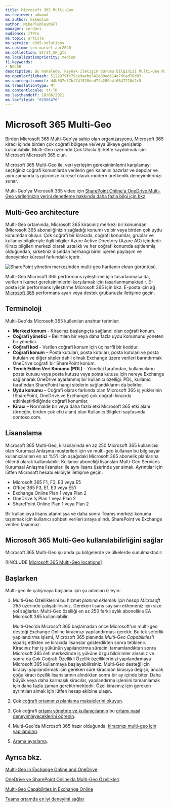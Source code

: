 ```yaml
---
title: Microsoft 365 Multi-Geo
ms.reviewer: adwood
ms.author: mikeplum
author: MikePlumleyMSFT
manager: serdars
audience: ITPro
ms.topic: article
ms.service: o365-solutions
ms.custom: seo-marvel-apr2020
ms.collection: Strat_SP_gtc
ms.localizationpriority: medium
f1.keywords:
- NOCSH
description: Bu makalede, kaynak iletişim durumu bilginizi Multi-Geo Microsoft 365 birden çok coğrafi bölgeye Microsoft 365 öğrenin.
ms.openlocfilehash: 5122979fc79ce9aebe542a80ed614e7dcad70d03
ms.sourcegitcommit: d4b867e37bf741528ded7fb289e4f6847228d2c5
ms.translationtype: MT
ms.contentlocale: tr-TR
ms.lasthandoff: 10/06/2021
ms.locfileid: "62986476"
---
```

# <a name="microsoft-365-multi-geo"></a>Microsoft 365 Multi-Geo

Birden Microsoft 365 Multi-Geo'ya sahip olan organizasyonu, Microsoft 365 kiracı içinde birden çok coğrafi bölgeye ve/veya ülkeye genişletip kullanılabilir. Multi-Geo üzerinde Çok Uluslu Şirket'e kaydolmak için Microsoft Microsoft 365 olun.
  
Microsoft 365 Multi-Geo ile, veri yerleşim gereksinimlerini karşılamayı seçtiğiniz coğrafi konumlarda verilerin geri kalanını hazırlar ve depolar ve aynı zamanda iş gücünize küresel olarak modern üretkenlik deneyimlerinizi sunar.

Multi-Geo'ya Microsoft 365 video için [SharePoint Online'a OneDrive Multi-Geo verilerinizin yerini denetleme hakkında daha fazla bilgi için bkz](https://www.youtube.com/watch?v=Do9U3JuROhk).

## <a name="multi-geo-architecture"></a>Multi-Geo architecture

Multi-Geo ortamında, Microsoft 365 kiracınız merkezi bir konumdan (Microsoft 365 aboneliğinizin sağladığı konum) ve bir veya birden çok uydu konumdan oluşur. Çok coğrafi bir kiracıda, coğrafi konumlar, gruplar ve kullanıcı bilgileriyle ilgili bilgiler Azure Active Directory (Azure AD) içindedir. Kiracı bilgileri merkezi olarak ustalıklı ve her coğrafi konumda eşitlenmiş olduğundan, şirketiniz dışından herhangi birini içeren paylaşım ve deneyimler küresel farkındalık içerir.

![SharePoint yönetim merkezinden multi-geo haritanın ekran görüntüsü.](../media/multi-geo-world-map.png)

Multi-Geo Microsoft 365 performans iyileştirme için tasarlanmasa da, verilerin ikamet gereksinimlerini karşılamak için tasarlanmamaktadır. E-posta için performans iyileştirme Microsoft 365 için bkz. E-posta için ağ [Microsoft 365](https://support.office.com/article/e5f1228c-da3c-4654-bf16-d163daee8848) performans ayarı veya destek grubunuzla iletişime geçin.

## <a name="terminology"></a>Terminoloji

Multi-Geo'da Microsoft 365 kullanılan anahtar terimler:

- **Merkezi konum** - Kiracınız başlangıçta sağlandı olan coğrafi konum.
- **Coğrafi yönetici** - Belirtilen bir veya daha fazla uydu konumunu yöneten bir yönetici.
- **Coğrafi kod** - Verilen coğrafi konum için üç harfli bir koddur.
- **Coğrafi konum** – Posta kutuları, posta kutuları, posta kutuları ve posta kutuları ve diğer siteler dahil olmak Exchange üzere verileri barındırmak OneDrive coğrafi bir SharePoint konum.
- **Tercih Edilen Veri Konumu (PDL)** – Yönetici tarafından, kullanıcıların posta kutusu veya posta kutusu veya posta kutusu için nereye Exchange sağlanarak OneDrive ayarlanmış bir kullanıcı özelliği. PDL, kullanıcı tarafından SharePoint hangi sitelerin sağlandıklarını da belirler.
- **Uydu konumu** – Coğrafi olarak farkında olan Microsoft 365 iş yüklerinin (SharePoint, OneDrive ve Exchange) çok coğrafi kiracıda etkinleştirildiğinde coğrafi konumlar.
- **Kiracı** – Normalde bir veya daha fazla etki Microsoft 365 etki alanı (örneğin, birden çok etki alanı) olan Kullanıcı Bilgileri sayfasında contoso.com.

## <a name="licensing"></a>Lisanslama

Microsoft 365 Multi-Geo, kiracılarında en az 250 Microsoft 365 kullanıcısı olan Kurumsal Anlaşma müşterileri için ve multi-geo kullanan bu bilgisayar kullanıcılarının en az %5'i için aşağıdaki Microsoft 365 abonelik planlarına eklenti olarak kullanılabilir. Kullanıcı aboneliği lisansları Multi-Geo Services Kurumsal Anlaşma lisansları ile aynı lisans üzerinde yer almalı. Ayrıntılar için lütfen Microsoft hesabı ekibiyle iletişime geçin.

- Microsoft 365 F1, F3, E3 veya E5
- Office 365 F3, E1, E3 veya E5'i
- Exchange Online Plan 1 veya Plan 2
- OneDrive İş Plan 1 veya Plan 2
- SharePoint Online Plan 1 veya Plan 2

Bir kullanıcıya lisans atanmışsa ve daha sonra Teams merkezi konuma taşınmak için kullanıcı sohbeti verileri sıraya alındı. SharePoint ve Exchange verileri taşınmaz.

## <a name="microsoft-365-multi-geo-availability"></a>Microsoft 365 Multi-Geo kullanılabilirliğini sağlar

Microsoft 365 Multi-Geo şu anda şu bölgelerde ve ülkelerde sunulmaktadır:

[!INCLUDE [Microsoft 365 Multi-Geo locations](../includes/microsoft-365-multi-geo-locations.md)]

## <a name="getting-started"></a>Başlarken

Multi-geo ile çalışmaya başlama için şu adımları izleyin:

1. Multi-Geo Özelliklerini bu hizmet _planına eklemek için hesap Microsoft 365_ üzerinde çalışabilirsiniz. Gereken lisans sayısını eklemeniz için size yol sağlarlar. Multi-Geo özelliği en az 250 farklı aylık abonelikle EA Microsoft 365 kullanılabilir.

   Multi-Geo'da Microsoft 365 başlamadan önce Microsoft'un multi-geo desteği Exchange Online kiracınızı yapılandırması gerekir. Bu tek seferlik yapılandırma işlemi, Microsoft 365 planında *Multi-Geo Capabilities'i* sipariş ettikten ve kiracıda lisanslar gösterdikten sonra tetiklenir. Kiracınız her iş yükünün yapılandırma sürecini tamamlandıktan [](https://support.office.com/article/38FB3333-BFCC-4340-A37B-DEDA509C2093) sonra Microsoft 365 ileti merkezinde iş yüküne özgü bildirimler alırsınız ve sonra da Çok Coğrafi Özellikli Özellik özelliklerinizi yapılandırmaya Microsoft 365 kullanmaya başlayabilirsiniz. Multi-Geo desteği için kiracıyı yapılandırmak için gereken süre kiracıdan kiracıya değişir, ancak çoğu kiracı özellik lisanslarının alındıktan sonra bir ay içinde biter. Daha büyük veya daha karmaşık kiracılar, yapılandırma işlemini tamamlamak için daha fazla zaman gerektirmektedir. Özel kiracınız için gereken ayrıntıları almak için lütfen hesap ekibine ulaşın.

2. Çok [coğrafi ortamınızı planlama makalelerini okuyun](plan-for-multi-geo.md).

3. Çok coğrafi [ortamı yönetme ve kullanıcılarının](administering-a-multi-geo-environment.md) bu [ortamı nasıl deneyimleyeceklerini öğrenin](multi-geo-user-experience.md).

4. Multi-Geo'da Microsoft 365 hazır olduğunda, [kiracınızı multi-geo için yapılandırın](multi-geo-tenant-configuration.md).

5. [Arama ayarlama](configure-search-for-multi-geo.md).

## <a name="see-also"></a>Ayrıca bkz.

[Multi-Geo in Exchange Online and OneDrive](https://Aka.ms/GoMultiGeo)

[OneDrive ve SharePoint Online’da Multi-Geo Özellikleri](multi-geo-capabilities-in-onedrive-and-sharepoint-online-in-microsoft-365.md)

[Multi-Geo Capabilities in Exchange Online](multi-geo-capabilities-in-exchange-online.md)

[Teams ortamda en iyi deneyimi sağlar](/microsoftteams/teams-experience-o365odb-spo-multi-geo)